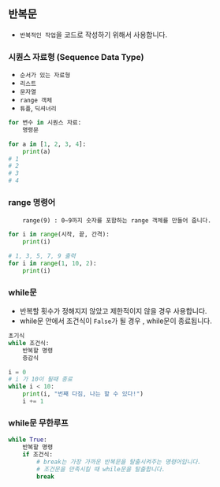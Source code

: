 ## 반복문
- `반복적인 작업`을 코드로 작성하기 위해서 사용합니다.

### 시퀀스 자료형 (Sequence Data Type)
- `순서가 있는 자료형`
- `리스트`
- `문자열`
- `range 객체`
- `튜플`, `딕셔너리`

```Python
for 변수 in 시퀀스 자료:
    명령문
```

```Python
for a in [1, 2, 3, 4]:
    print(a)
# 1
# 2
# 3
# 4
```

### range 명령어
        range(9) : 0~9까지 숫자를 포함하는 range 객체를 만들어 줍니다.

```Python
for i in range(시작, 끝, 간격):
    print(i)

# 1, 3, 5, 7, 9 출력
for i in range(1, 10, 2):
    print(i)
```

### while문 
- 반복할 횟수가 정해지지 않았고 제한적이지 않을 경우 사용합니다.
- while문 안에서 조건식이 `False`가 될 경우 , while문이 종료됩니다.
```Python
초기식
while 조건식:
    반복할 명령
    증감식
```
```Python
i = 0
# i 가 10이 될때 종료
while i < 10:
    print(i, "번째 다짐, 나는 할 수 있다!")
    i += 1
```

### while문 무한루프
```Python
while True:
    반복할 명령
    if 조건식:
        # break는 가장 가까운 반복문을 탈출시켜주는 명령어입니다.
        # 조건문을 만족시킬 때 while문을 탈출합니다.
        break
```

